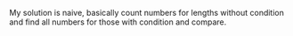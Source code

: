 My solution is naive, basically count numbers for lengths without condition and find all numbers for those with condition and compare.

